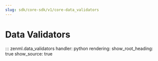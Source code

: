 ```yaml
---
slug: sdk/core-sdk/v1/core-data_validators
---
```


# Data Validators

::: zenml.data_validators
    handler: python
    rendering:
      show_root_heading: true
      show_source: true
